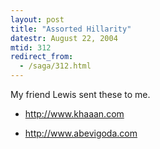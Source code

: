 ```yaml
---
layout: post
title: "Assorted Hillarity"
datestr: August 22, 2004
mtid: 312
redirect_from:
  - /saga/312.html
---
```


My friend Lewis sent these to me.

* <a href="http://www.khaaan.com/" title="Khaaan!">http://www.khaaan.com</a>

* <a href="http://www.abevigoda.com" title="Abe Vigoda Status">http://www.abevigoda.com</a>
